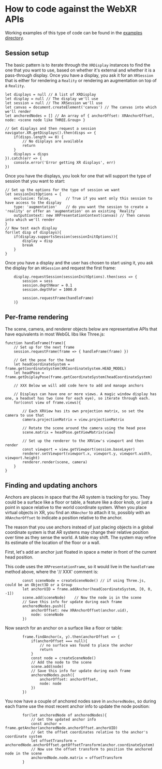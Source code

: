 # How to code against the WebXR APIs 

Working examples of this type of code can be found in the [examples directory](https://github.com/mozilla/webxr-polyfill/tree/master/examples).

## Session setup

The basic pattern is to iterate through the `XRDisplay` instances to find the one that you want to use, based on whether it's external and whether it is a pass-through display. Once you have a display, you ask it for an `XRSession` that is either for rendering a `Reality` or rendering an augmentation on top of a `Reality`.

	let displays = null // A list of XRDisplay
	let display = null // The display we'll use
	let session = null // The XRSession we'll use
	let canvas = document.createElement('canvas') // The canvas into which we'll render
	let anchoredNodes = [] // An array of { anchorOffset: XRAnchorOffset, node: <scene node like THREE.Group> }

	// Get displays and then request a session
	navigator.XR.getDisplays().then(disps => {
		if(disps.length == 0) {
			// No displays are available
			return
		}
		displays = disps
	}).catch(err => {
		console.error('Error getting XR displays', err)
	})

Once you have the displays, you look for one that will support the type of session that you want to start:

	// Set up the options for the type of session we want 
	let sessionInitOptions = {
		exclusive: false,		// True if you want only this session to have access to the display
		type: 'augmentation'	// do you want the session to create a 'reality' or offer an 'augmentation' on an existing `Reality`
		outputContext: new XRPresentationContext(canvas) // Then canvas into which we'll render
	}
	// Now test each display
	for(let disp of displays){
		if(display.supportsSession(sessionInitOptions)){
			display = disp
			break
		}
	}

Once you have a display and the user has chosen to start using it, you ask the display for an `XRSession` and request the first frame:

		display.requestSession(sessionInitOptions).then(sess => {
			session = sess
			session.depthNear = 0.1
			session.depthFar = 1000.0

			session.requestFrame(handleFrame)
		)}

## Per-frame rendering

The scene, camera, and renderer objects below are representative APIs that have equivalents in most WebGL libs like Three.js:

	function handleFrame(frame){
		// Set up for the next frame
		session.requestFrame(frame => { handleFrame(frame) })

		// Get the pose for the head
		let headCoordinateSystem = frame.getCoordinateSystem(XRCoordinateSystem.HEAD_MODEL)
		let headPose = frame.getDsiplayPose(frame.getCoordinateSystem(headCoordinateSystem)

		// XXX Below we will add code here to add and manage anchors

		// Displays can have one or more views. A magic window display has one, a headset has two (one for each eye), so iterate through each.
		for(const view of frame.views){

			// Each XRView has its own projection matrix, so set the camera to use that
			camera.projectionMatrix = view.projectionMatrix

			// Rotate the scene around the camera using the head pose
			scene.matrix = headPose.getViewMatrix(view)

			// Set up the renderer to the XRView's viewport and then render
			const viewport = view.getViewport(session.baseLayer)
			renderer.setViewport(viewport.x, viewport.y, viewport.width, viewport.height)
			renderer.render(scene, camera)
		}
	}

## Finding and updating anchors

Anchors are places in space that the AR system is tracking for you. They could be a surface like a floor or table, a feature like a door knob, or just a point in space relative to the world coordinate system. When you place virtual objects in XR, you find an `XRAnchor` to attach it to, possibly with an `XRAnchorOffset` to indicate a position relative to the anchor.

The reason that you use anchors instead of just placing objects in a global coordinate system is that AR systems may change their relative position over time as they sense the world. A table may shift. The system may refine its estimate of the location of the floor or a wall.

First, let's add an anchor just floated in space a meter in front of the current head position.

This code uses the `XRPresentationFrame`, so it would live in the `handleFrame` method above, where the '// XXX' comment is:

			const sceneNode = createSceneNode() // if using Three.js, could be an Object3D or a Group
			let anchorUID = frame.addAnchor(headCoordinateSystem, [0, 0, -1]) 
			scene.add(sceneNode)	// Now the node is in the scene
			// Save this info for update during each frame
			anchoredNodes.push({
				anchorOffset: new XRAnchorOffset(anchor.uid),
				node: sceneNode
			})

Now search for an anchor on a surface like a floor or table:

			frame.findAnchor(x, y).then(anchorOffset => {
				if(anchorOffset === null){
					// no surface was found to place the anchor
					return
				}
				const node = createSceneNode()
				// Add the node to the scene
				scene.add(node)
				// Save this info for update during each frame
				anchoredNodes.push({
					anchorOffset: anchorOffset,
					node: node
				})
			})

You now have a couple of anchored nodes save in `anchoredNodes`, so during each frame use the most recent anchor info to update the node position:

			for(let anchoredNode of anchoredNodes){
				// Get the updated anchor info
				const anchor = frame.getAnchor(anchoredNode.anchorOffset.anchorUID)
				// Get the offset coordinates relative to the anchor's coordinate system
				let offsetTransform = anchoredNode.anchorOffset.getOffsetTransform(anchor.coordinateSystem)
				// Now use the offset transform to position the anchored node in the scene
				anchoredNode.node.matrix = offsetTransform
			}


